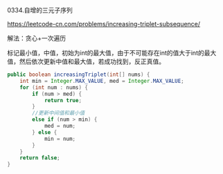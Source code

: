0334.自增的三元子序列

https://leetcode-cn.com/problems/increasing-triplet-subsequence/

解法：贪心+一次遍历

标记最小值，中值，初始为int的最大值，由于不可能存在int的值大于int的最大值，然后依次更新中值和最大值，若成功找到，反正真值。

```java
public boolean increasingTriplet(int[] nums) {
    int min = Integer.MAX_VALUE, med = Integer.MAX_VALUE;
    for (int num : nums) {
        if (num > med) {
            return true;
        }
        //更新中间值和最小值
        else if (num > min) {
            med = num;
        } else {
            min = num;
        }
    }
    return false;
}
```

